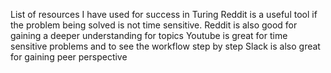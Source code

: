 List of resources I have used for success in Turing
Reddit is a useful tool if the problem being solved is not time sensitive.
Reddit is also good for gaining a deeper understanding for topics
Youtube is great for time sensitive problems and to see the workflow step by step
Slack is also great for gaining peer perspective 
